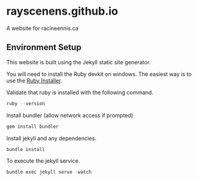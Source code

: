 # rayscenens.github.io

A website for racineennis.ca

## Environment Setup

This website is built using the Jekyll static site generator.

You will need to install the Ruby devkit on windows. The easiest way is to use the [Ruby Installer](https://rubyinstaller.org).

Validate that ruby is installed with the following command.

```PowerShell
ruby --version
```

Install bundler (allow network access if prompted)

```PowerShell
gem install bundler
```

Install jekyll and any dependencies.

```PowerShell
bundle install
```

To execute the jekyll service.

```PowerShell
bundle exec jekyll serve -watch
```
